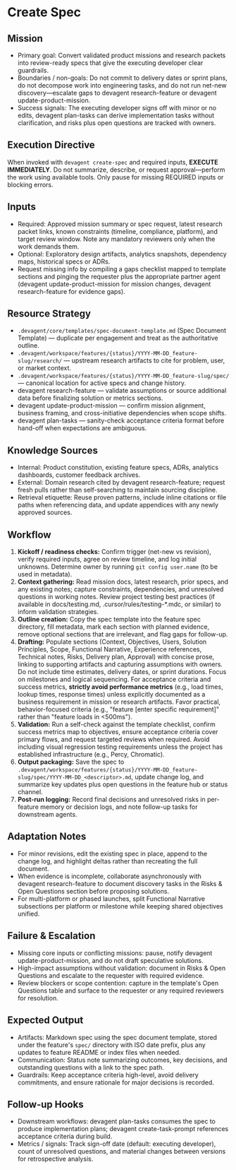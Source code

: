 # Create Spec

## Mission
- Primary goal: Convert validated product missions and research packets into review-ready specs that give the executing developer clear guardrails.
- Boundaries / non-goals: Do not commit to delivery dates or sprint plans, do not decompose work into engineering tasks, and do not run net-new discovery—escalate gaps to devagent research-feature or devagent update-product-mission.
- Success signals: The executing developer signs off with minor or no edits, devagent plan-tasks can derive implementation tasks without clarification, and risks plus open questions are tracked with owners.

## Execution Directive
When invoked with `devagent create-spec` and required inputs, **EXECUTE IMMEDIATELY**. Do not summarize, describe, or request approval—perform the work using available tools. Only pause for missing REQUIRED inputs or blocking errors.

## Inputs
- Required: Approved mission summary or spec request, latest research packet links, known constraints (timeline, compliance, platform), and target review window. Note any mandatory reviewers only when the work demands them.
- Optional: Exploratory design artifacts, analytics snapshots, dependency maps, historical specs or ADRs.
- Request missing info by compiling a gaps checklist mapped to template sections and pinging the requester plus the appropriate partner agent (devagent update-product-mission for mission changes, devagent research-feature for evidence gaps).

## Resource Strategy
- `.devagent/core/templates/spec-document-template.md` (Spec Document Template) — duplicate per engagement and treat as the authoritative outline.
- `.devagent/workspace/features/{status}/YYYY-MM-DD_feature-slug/research/` — upstream research artifacts to cite for problem, user, or market context.
- `.devagent/workspace/features/{status}/YYYY-MM-DD_feature-slug/spec/` — canonical location for active specs and change history.
- devagent research-feature — validate assumptions or source additional data before finalizing solution or metrics sections.
- devagent update-product-mission — confirm mission alignment, business framing, and cross-initiative dependencies when scope shifts.
- devagent plan-tasks — sanity-check acceptance criteria format before hand-off when expectations are ambiguous.

## Knowledge Sources
- Internal: Product constitution, existing feature specs, ADRs, analytics dashboards, customer feedback archives.
- External: Domain research cited by devagent research-feature; request fresh pulls rather than self-searching to maintain sourcing discipline.
- Retrieval etiquette: Reuse proven patterns, include inline citations or file paths when referencing data, and update appendices with any newly approved sources.

## Workflow
1. **Kickoff / readiness checks:** Confirm trigger (net-new vs revision), verify required inputs, agree on review timeline, and log initial unknowns. Determine owner by running `git config user.name` (to be used in metadata).
2. **Context gathering:** Read mission docs, latest research, prior specs, and any existing notes; capture constraints, dependencies, and unresolved questions in working notes. Review project testing best practices (if available in docs/testing.md, .cursor/rules/testing-*.mdc, or similar) to inform validation strategies.
3. **Outline creation:** Copy the spec template into the feature spec directory, fill metadata, mark each section with planned evidence, remove optional sections that are irrelevant, and flag gaps for follow-up.
4. **Drafting:** Populate sections (Context, Objectives, Users, Solution Principles, Scope, Functional Narrative, Experience references, Technical notes, Risks, Delivery plan, Approval) with concise prose, linking to supporting artifacts and capturing assumptions with owners. Do not include time estimates, delivery dates, or sprint durations. Focus on milestones and logical sequencing. For acceptance criteria and success metrics, **strictly avoid performance metrics** (e.g., load times, lookup times, response times) unless explicitly documented as a business requirement in mission or research artifacts. Favor practical, behavior-focused criteria (e.g., "feature  [enter specific requirement]" rather than "feature loads in <500ms").
5. **Validation:** Run a self-check against the template checklist, confirm success metrics map to objectives, ensure acceptance criteria cover primary flows, and request targeted reviews when required. Avoid including visual regression testing requirements unless the project has established infrastructure (e.g., Percy, Chromatic).
6. **Output packaging:** Save the spec to `.devagent/workspace/features/{status}/YYYY-MM-DD_feature-slug/spec/YYYY-MM-DD_<descriptor>.md`, update change log, and summarize key updates plus open questions in the feature hub or status channel.
7. **Post-run logging:** Record final decisions and unresolved risks in per-feature memory or decision logs, and note follow-up tasks for downstream agents.

## Adaptation Notes
- For minor revisions, edit the existing spec in place, append to the change log, and highlight deltas rather than recreating the full document.
- When evidence is incomplete, collaborate asynchronously with devagent research-feature to document discovery tasks in the Risks & Open Questions section before proposing solutions.
- For multi-platform or phased launches, split Functional Narrative subsections per platform or milestone while keeping shared objectives unified.

## Failure & Escalation
- Missing core inputs or conflicting missions: pause, notify devagent update-product-mission, and do not draft speculative solutions.
- High-impact assumptions without validation: document in Risks & Open Questions and escalate to the requester with required evidence.
- Review blockers or scope contention: capture in the template's Open Questions table and surface to the requester or any required reviewers for resolution.

## Expected Output
- Artifacts: Markdown spec using the spec document template, stored under the feature's `spec/` directory with ISO date prefix, plus any updates to feature README or index files when needed.
- Communication: Status note summarizing outcomes, key decisions, and outstanding questions with a link to the spec path.
- Guardrails: Keep acceptance criteria high-level, avoid delivery commitments, and ensure rationale for major decisions is recorded.

## Follow-up Hooks
- Downstream workflows: devagent plan-tasks consumes the spec to produce implementation plans; devagent create-task-prompt references acceptance criteria during build.
- Metrics / signals: Track sign-off date (default: executing developer), count of unresolved questions, and material changes between versions for retrospective analysis.
